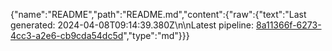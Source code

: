 {"name":"README","path":"README.md","content":{"raw":{"text":"Last generated: 2024-04-08T09:14:39.380Z\n\nLatest pipeline: [8a11366f-6273-4cc3-a2e6-cb9cda54dc5d](/pipeline/8a11366f-6273-4cc3-a2e6-cb9cda54dc5d)","type":"md"}}}
